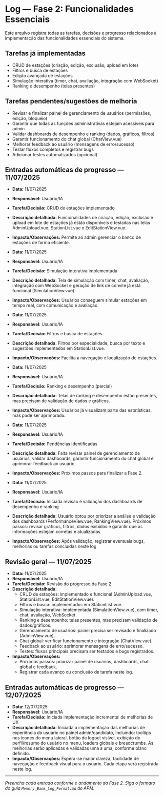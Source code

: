 # Log — Fase 2: Funcionalidades Essenciais

Este arquivo registra todas as tarefas, decisões e progresso relacionados à implementação das funcionalidades essenciais do sistema.

## Tarefas já implementadas
- CRUD de estações (criação, edição, exclusão, upload em lote)
- Filtros e busca de estações
- Edição avançada de estações
- Simulação interativa (timer, chat, avaliação, integração com WebSocket)
- Ranking e desempenho (telas presentes)

## Tarefas pendentes/sugestões de melhoria
- Revisar e finalizar painel de gerenciamento de usuários (permissões, edição, bloqueio)
- Garantir que todas as funções administrativas estejam acessíveis para admin
- Validar dashboards de desempenho e ranking (dados, gráficos, filtros)
- Garantir funcionamento do chat global (ChatView.vue)
- Melhorar feedback ao usuário (mensagens de erro/sucesso)
- Testar fluxos completos e registrar bugs
- Adicionar testes automatizados (opcional)

## Entradas automáticas de progresso — 11/07/2025

- **Data:** 11/07/2025
- **Responsável:** Usuário/IA
- **Tarefa/Decisão:** CRUD de estações implementado
- **Descrição detalhada:** Funcionalidades de criação, edição, exclusão e upload em lote de estações já estão disponíveis e testadas nas telas AdminUpload.vue, StationList.vue e EditStationView.vue.
- **Impacto/Observações:** Permite ao admin gerenciar o banco de estações de forma eficiente.

- **Data:** 11/07/2025
- **Responsável:** Usuário/IA
- **Tarefa/Decisão:** Simulação interativa implementada
- **Descrição detalhada:** Tela de simulação com timer, chat, avaliação, integração com WebSocket e geração de link de convite já está funcional (SimulationView.vue).
- **Impacto/Observações:** Usuários conseguem simular estações em tempo real, com comunicação e avaliação.

- **Data:** 11/07/2025
- **Responsável:** Usuário/IA
- **Tarefa/Decisão:** Filtros e busca de estações
- **Descrição detalhada:** Filtros por especialidade, busca por texto e sugestões implementados em StationList.vue.
- **Impacto/Observações:** Facilita a navegação e localização de estações.

- **Data:** 11/07/2025
- **Responsável:** Usuário/IA
- **Tarefa/Decisão:** Ranking e desempenho (parcial)
- **Descrição detalhada:** Telas de ranking e desempenho estão presentes, mas precisam de validação de dados e gráficos.
- **Impacto/Observações:** Usuários já visualizam parte das estatísticas, mas pode ser aprimorado.

- **Data:** 11/07/2025
- **Responsável:** Usuário/IA
- **Tarefa/Decisão:** Pendências identificadas
- **Descrição detalhada:** Falta revisar painel de gerenciamento de usuários, validar dashboards, garantir funcionamento do chat global e aprimorar feedback ao usuário.
- **Impacto/Observações:** Próximos passos para finalizar a Fase 2.

- **Data:** 11/07/2025
- **Responsável:** Usuário/IA
- **Tarefa/Decisão:** Iniciada revisão e validação dos dashboards de desempenho e ranking
- **Descrição detalhada:** Usuário optou por priorizar a análise e validação dos dashboards (PerformanceView.vue, RankingView.vue). Próximos passos: revisar gráficos, filtros, dados exibidos e garantir que as informações estejam corretas e atualizadas.
- **Impacto/Observações:** Após validação, registrar eventuais bugs, melhorias ou tarefas concluídas neste log.

## Revisão geral — 11/07/2025

- **Data:** 11/07/2025
- **Responsável:** Usuário/IA
- **Tarefa/Decisão:** Revisão do progresso da Fase 2
- **Descrição detalhada:**
  - CRUD de estações: implementado e funcional (AdminUpload.vue, StationList.vue, EditStationView.vue).
  - Filtros e busca: implementados em StationList.vue.
  - Simulação interativa: implementada (SimulationView.vue), com timer, chat, avaliação, WebSocket.
  - Ranking e desempenho: telas presentes, mas precisam validação de dados/gráficos.
  - Gerenciamento de usuários: painel precisa ser revisado e finalizado (AdminView.vue).
  - Chat global: verificar funcionamento e integração (ChatView.vue).
  - Feedback ao usuário: aprimorar mensagens de erro/sucesso.
  - Testes: fluxos principais precisam ser testados e bugs registrados.
- **Impacto/Observações:**
  - Próximos passos: priorizar painel de usuários, dashboards, chat global e feedback.
  - Registrar cada avanço ou conclusão de tarefa neste log.

## Entradas automáticas de progresso — 12/07/2025

- **Data:** 12/07/2025
- **Responsável:** Usuário/IA
- **Tarefa/Decisão:** Iniciada implementação incremental de melhorias de UX
- **Descrição detalhada:** Iniciada a implementação das melhorias de experiência do usuário no painel admin/candidato, incluindo: tooltips nos ícones do menu lateral, botão de logout visível, exibição do perfil/resumo do usuário no menu, loaders globais e breadcrumbs. As melhorias serão aplicadas e validadas uma a uma, conforme plano definido.
- **Impacto/Observações:** Espera-se maior clareza, facilidade de navegação e feedback visual para o usuário. Cada etapa será registrada neste log.

---

*Preencha cada entrada conforme o andamento da Fase 2. Siga o formato do guia `Memory_Bank_Log_Format.md` do APM.*
